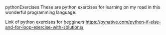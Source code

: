 pythonExercises
These are python exercises for learning on my road in this wonderful programming language.

Link of python exercises for begginers https://pynative.com/python-if-else-and-for-loop-exercise-with-solutions/